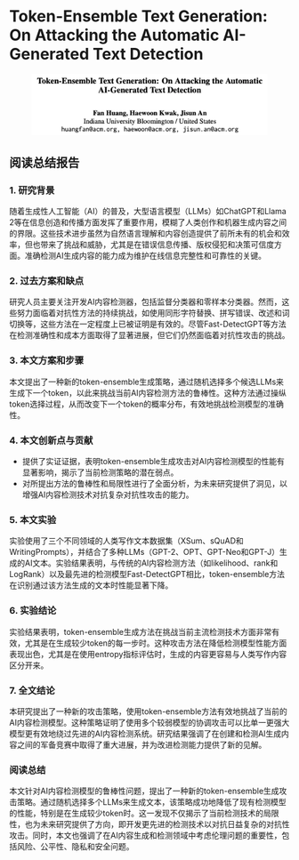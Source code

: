 # Token-Ensemble Text Generation: On Attacking the Automatic AI-Generated Text Detection

<figure><img src="../.gitbook/assets/image (5) (1) (1) (1) (1) (1) (1) (1) (1) (1) (1) (1) (1) (1) (1) (1) (1) (1) (1) (1).png" alt=""><figcaption></figcaption></figure>

## 阅读总结报告

### 1. 研究背景

随着生成性人工智能（AI）的普及，大型语言模型（LLMs）如ChatGPT和Llama 2等在信息创造和传播方面发挥了重要作用，模糊了人类创作和机器生成内容之间的界限。这些技术进步虽然为自然语言理解和内容创造提供了前所未有的机会和效率，但也带来了挑战和威胁，尤其是在错误信息传播、版权侵犯和决策可信度方面。准确检测AI生成内容的能力成为维护在线信息完整性和可靠性的关键。

### 2. 过去方案和缺点

研究人员主要关注开发AI内容检测器，包括监督分类器和零样本分类器。然而，这些努力面临着对抗性方法的持续挑战，如使用同形字符替换、拼写错误、改述和词切换等，这些方法在一定程度上已被证明是有效的。尽管Fast-DetectGPT等方法在检测准确性和成本方面取得了显著进展，但它们仍然面临着对抗性攻击的挑战。

### 3. 本文方案和步骤

本文提出了一种新的token-ensemble生成策略，通过随机选择多个候选LLMs来生成下一个token，以此来挑战当前AI内容检测方法的鲁棒性。这种方法通过操纵token选择过程，从而改变下一个token的概率分布，有效地挑战检测模型的准确性。

### 4. 本文创新点与贡献

* 提供了实证证据，表明token-ensemble生成攻击对AI内容检测模型的性能有显著影响，揭示了当前检测策略的潜在弱点。
* 对所提出方法的鲁棒性和局限性进行了全面分析，为未来研究提供了洞见，以增强AI内容检测技术对抗复杂对抗性攻击的能力。

### 5. 本文实验

实验使用了三个不同领域的人类写作文本数据集（XSum、sQuAD和WritingPrompts），并结合了多种LLMs（GPT-2、OPT、GPT-Neo和GPT-J）生成的AI文本。实验结果表明，与传统的AI内容检测方法（如likelihood、rank和LogRank）以及最先进的检测模型Fast-DetectGPT相比，token-ensemble方法在识别通过该方法生成的文本时性能显著下降。

### 6. 实验结论

实验结果表明，token-ensemble生成方法在挑战当前主流检测技术方面非常有效，尤其是在生成较少token的每一步时。这种攻击方法在降低检测模型性能方面表现出色，尤其是在使用entropy指标评估时，生成的内容更容易与人类写作内容区分开来。

### 7. 全文结论

本研究提出了一种新的攻击策略，使用token-ensemble方法有效地挑战了当前的AI内容检测模型。这种策略证明了使用多个较弱模型的协调攻击可以比单一更强大模型更有效地绕过先进的AI内容检测系统。研究结果强调了在创建和检测AI生成内容之间的军备竞赛中取得了重大进展，并为改进检测能力提供了新的见解。

### 阅读总结

本文针对AI内容检测模型的鲁棒性问题，提出了一种新的token-ensemble生成攻击策略。通过随机选择多个LLMs来生成文本，该策略成功地降低了现有检测模型的性能，特别是在生成较少token时。这一发现不仅揭示了当前检测技术的局限性，也为未来研究提供了方向，即开发更先进的检测技术以对抗日益复杂的对抗性攻击。同时，本文也强调了在AI内容生成和检测领域中考虑伦理问题的重要性，包括风险、公平性、隐私和安全问题。
